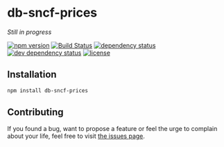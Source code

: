 # db-sncf-prices

*Still in progress*

[![npm version](https://img.shields.io/npm/v/db-sncf-prices.svg)](https://www.npmjs.com/package/db-sncf-prices)
[![Build Status](https://travis-ci.org/juliuste/db-sncf-prices.svg?branch=master)](https://travis-ci.org/juliuste/db-sncf-prices)
[![dependency status](https://img.shields.io/david/juliuste/db-sncf-prices.svg)](https://david-dm.org/juliuste/db-sncf-prices)
[![dev dependency status](https://img.shields.io/david/dev/juliuste/db-sncf-prices.svg)](https://david-dm.org/juliuste/db-sncf-prices#info=devDependencies)
[![license](https://img.shields.io/github/license/juliuste/db-sncf-prices.svg?style=flat)](LICENSE)

## Installation

```bash
npm install db-sncf-prices
```

## Contributing

If you found a bug, want to propose a feature or feel the urge to complain about your life, feel free to visit [the issues page](https://github.com/juliuste/db-sncf-prices/issues).